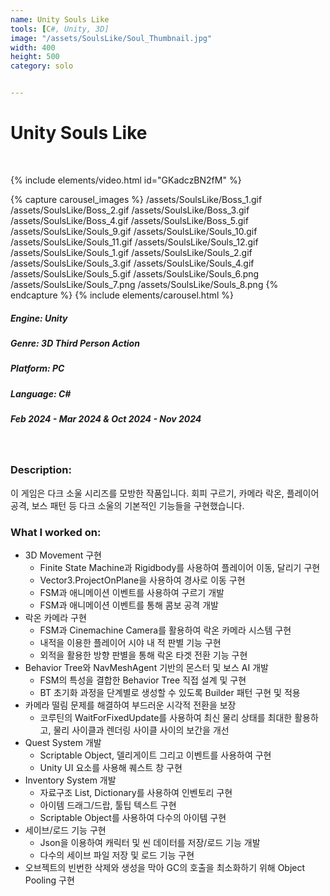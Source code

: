 ```yaml
---
name: Unity Souls Like
tools: [C#, Unity, 3D]
image: "/assets/SoulsLike/Soul_Thumbnail.jpg"
width: 400
height: 500
category: solo


---
```

# Unity Souls Like
<br>

{% include elements/video.html id="GKadczBN2fM" %}

{% capture carousel_images %}
/assets/SoulsLike/Boss_1.gif
/assets/SoulsLike/Boss_2.gif
/assets/SoulsLike/Boss_3.gif
/assets/SoulsLike/Boss_4.gif
/assets/SoulsLike/Boss_5.gif
/assets/SoulsLike/Souls_9.gif
/assets/SoulsLike/Souls_10.gif
/assets/SoulsLike/Souls_11.gif
/assets/SoulsLike/Souls_12.gif
/assets/SoulsLike/Souls_1.gif
/assets/SoulsLike/Souls_2.gif
/assets/SoulsLike/Souls_3.gif
/assets/SoulsLike/Souls_4.gif
/assets/SoulsLike/Souls_5.gif
/assets/SoulsLike/Souls_6.png
/assets/SoulsLike/Souls_7.png
/assets/SoulsLike/Souls_8.png
{% endcapture %}
{% include elements/carousel.html %}

##### Engine: Unity
##### Genre: 3D Third Person Action
##### Platform: PC
##### Language: C# 
##### Feb 2024 - Mar 2024 & Oct 2024 - Nov 2024
<br>

### Description:
이 게임은 다크 소울 시리즈를 모방한 작품입니다. 회피 구르기, 카메라 락온, 플레이어 공격, 보스 패턴 등 다크 소울의 기본적인 기능들을 구현했습니다.

### What I worked on:
- 3D Movement 구현
    - Finite State Machine과 Rigidbody를 사용하여 플레이어 이동, 달리기 구현
    - Vector3.ProjectOnPlane을 사용하여 경사로 이동 구현
    - FSM과 애니메이션 이벤트를 사용하여 구르기 개발
    - FSM과 애니메이션 이벤트를 통해 콤보 공격 개발
- 락온 카메라 구현
    - FSM과 Cinemachine Camera를 활용하여 락온 카메라 시스템 구현
    - 내적을 이용한 플레이어 시야 내 적 판별 기능 구현
    - 외적을 활용한 방향 판별을 통해 락온 타겟 전환 기능 구현
- Behavior Tree와 NavMeshAgent 기반의 몬스터 및 보스 AI 개발
    - FSM의 특성을 결합한 Behavior Tree 직접 설계 및 구현
    - BT 초기화 과정을 단계별로 생성할 수 있도록 Builder 패턴 구현 및 적용
- 카메라 떨림 문제를 해결하여 부드러운 시각적 전환을 보장
    - 코루틴의 WaitForFixedUpdate를 사용하여 최신 물리 상태를 최대한 활용하고, 물리 사이클과 렌더링 사이클 사이의 보간을 개선
- Quest System 개발
    - Scriptable Object, 델리게이트 그리고 이벤트를 사용하여 구현
    - Unity UI 요소를 사용해 퀘스트 창 구현
- Inventory System 개발
    - 자료구조 List, Dictionary를 사용하여 인벤토리 구현
    - 아이템 드래그/드랍, 툴팁 텍스트 구현
    - Scriptable Object를 사용하여 다수의 아이템 구현
- 세이브/로드 기능 구현
    - Json을 이용하여 캐릭터 및 씬 데이터를 저장/로드 기능 개발
    - 다수의 세이브 파일 저장 및 로드 기능 구현
- 오브젝트의 빈번한 삭제와 생성을 막아 GC의 호출을 최소화하기 위해 Object Pooling 구현

